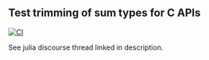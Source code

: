## Test trimming of sum types for C APIs
[![CI](https://github.com/RomeoV/TrimmableCAPIsViaSumTypes.jl/actions/workflows/CI.yml/badge.svg)](https://github.com/RomeoV/TrimmableCAPIsViaSumTypes.jl/actions/workflows/CI.yml)

See julia discourse thread linked in description.

